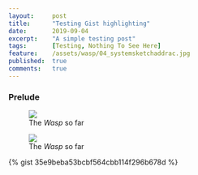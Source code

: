 ```yaml
---
layout:     post
title:      "Testing Gist highlighting"
date:       2019-09-04
excerpt:    "A simple testing post"
tags:       [Testing, Nothing To See Here]
feature:    /assets/wasp/04_systemsketchaddrac.jpg
published:  true
comments:   true
---
```

### Prelude

<figure>
    <a href="{{ "/assets/wasp/05_examine_timingdiagram.png" | uri_escape | absolute_url }}">
        <img src="{{ "/assets/wasp/05_examine_timingdiagram.png" | uri_escape | absolute_url }}">
    </a>
    <figcaption>The <i>Wasp</i> so far</figcaption>
</figure>

<figure>
    <a href="{{ "/assets/wasp/05_examine_timingdiagram_marked.png" | uri_escape | absolute_url }}">
        <img src="{{ "/assets/wasp/05_examine_timingdiagram_marked.png" | uri_escape | absolute_url }}">
    </a>
    <figcaption>The <i>Wasp</i> so far</figcaption>
</figure>

{% gist 35e9beba53bcbf564cbb114f296b678d %}

<script src="https://gist.github.com/georgjz/6a7838f6dbdcce750c11a98228e3d990.js"></script>